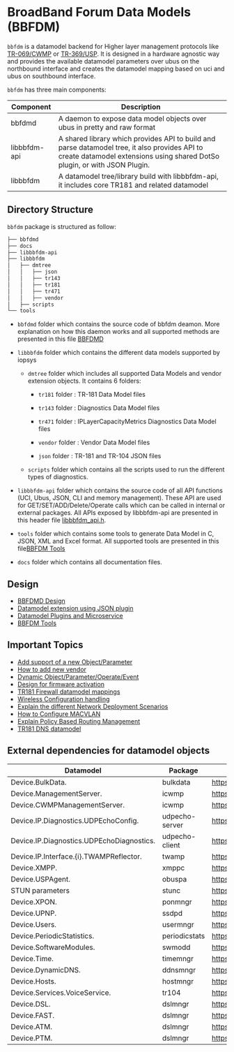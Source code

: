 # BroadBand Forum Data Models (BBFDM)

`bbfdm` is a datamodel backend for Higher layer management protocols like [TR-069/CWMP](https://cwmp-data-models.broadband-forum.org/) or [TR-369/USP](https://usp.technology/). It is designed in a hardware agnostic way and provides the available datamodel parameters over ubus on the northbound interface and creates the datamodel mapping based on uci and ubus on southbound interface.

`bbfdm` has three main components:

| Component  |                    Description                    |
| ---------- | ------------------------------------------------- |
| bbfdmd | A daemon to expose data model objects over ubus in pretty and raw format |
| libbbfdm-api | A shared library which provides API to build and parse datamodel tree, it also provides API to create datamodel extensions using shared DotSo plugin, or with JSON Plugin. |
| libbbfdm  | A datamodel tree/library build with libbbfdm-api, it includes core TR181 and related datamodel |


## Directory Structure

`bbfdm` package is structured as follow:

```bash
├── bbfdmd
├── docs
├── libbbfdm-api
├── libbbfdm
│   ├── dmtree
│   │   ├── json
│   │   ├── tr143
│   │   ├── tr181
│   │   ├── tr471
│   │   ├── vendor
│   ├── scripts
└── tools
```

- `bbfdmd` folder which contains the source code of bbfdm deamon.
More explanation on how this daemon works and all supported methods are presented in this file [BBFDMD](./docs/guide/bbfdmd.md)

- `libbbfdm` folder which contains the different data models supported by iopsys

	- `dmtree` folder which includes all supported Data Models and vendor extension objects. It contains 6 folders:

		- `tr181` folder : TR-181 Data Model files

		- `tr143` folder : Diagnostics Data Model files

		- `tr471` folder : IPLayerCapacityMetrics Diagnostics Data Model files

		- `vendor` folder : Vendor Data Model files

		- `json` folder : TR-181 and TR-104 JSON files

	- `scripts` folder which contains all the scripts used to run the different types of diagnostics.

- `libbbfdm-api` folder which contains the source code of all API functions (UCI, Ubus, JSON, CLI and memory management). These API are used for GET/SET/ADD/Delete/Operate calls which can be called in internal or external packages.
All APIs exposed by libbbfdm-api are presented in this header file [libbbfdm_api.h](./libbbfdm-api/include/libbbfdm_api.h).

- `tools` folder which contains some tools to generate Data Model in C, JSON, XML and Excel format.
All supported tools are presented in this file[BBFDM Tools](./tools/README.md)

- `docs` folder which contains all documentation files.


## Design
* [BBFDMD Design](./docs/guide/bbfdmd.md)
* [Datamodel extension using JSON plugin](./docs/guide/libbbfdm-api_json_plugin_v1.md)
* [Datamodel Plugins and Microservice](./docs/guide/libbbfdm-api_datamodel_as_microservice.md)
* [BBFDM Tools](./tools/README.md)

## Important Topics
* [Add support of a new Object/Parameter](./docs/guide/libbbfdm-api_obj_param_extension.md)
* [How to add new vendor](./docs/guide/libbbfdm-api_vendor.md)
* [Dynamic Object/Parameter/Operate/Event](./docs/guide/libbbfdm-api_dynamic_dm.md)
* [Design for firmware activation](./docs/guide/libbbfdm_DeviceInfo_FirmwareImage.md)
* [TR181 Firewall datamodel mappings](./docs/guide/libbbfdm_Firewall.md)
* [Wireless Configuration handling](./docs/guide/libbbfdm_WiFi.md)
* [Explain the different Network Deployment Scenarios](./docs/guide/network_depoyment_scenarios.md)
* [How to Configure MACVLAN](./docs/guide/libbbfdm_Ethernet_X_IOPSYS_EU_MACVLAN.md)
* [Explain Policy Based Routing Management](./docs/guide/libbbfdm_Routing.md)
* [TR181 DNS datamodel](./docs/guide/libbbfdm_DNS.md)

## External dependencies for datamodel objects

| Datamodel                                | Package        | Link                                         |
| ---------------------------------------- | -------------- | -------------------------------------------- |
| Device.BulkData.                         | bulkdata       | https://dev.iopsys.eu/bbf/bulkdata.git       |
| Device.ManagementServer.                 | icwmp          | https://dev.iopsys.eu/bbf/icwmp.git          |
| Device.CWMPManagementServer.             | icwmp          | https://dev.iopsys.eu/bbf/icwmp.git          |
| Device.IP.Diagnostics.UDPEchoConfig.     | udpecho-server | https://dev.iopsys.eu/bbf/udpecho.git        |
| Device.IP.Diagnostics.UDPEchoDiagnostics.| udpecho-client | https://dev.iopsys.eu/bbf/udpecho.git        |
| Device.IP.Interface.{i}.TWAMPReflector.  | twamp          | https://dev.iopsys.eu/bbf/twamp-light.git    |
| Device.XMPP.                             | xmppc          | https://dev.iopsys.eu/bbf/xmppc.git          |
| Device.USPAgent.                         | obuspa         | https://dev.iopsys.eu/bbf/obuspa.git         |
| STUN parameters                          | stunc          | https://dev.iopsys.eu/bbf/stunc.git          |
| Device.XPON.                             | ponmngr        | https://dev.iopsys.eu/hal/ponmngr.git        |
| Device.UPNP.                             | ssdpd          | https://github.com/miniupnp/miniupnp.git     |
| Device.Users.				               | usermngr       | https://dev.iopsys.eu/bbf/usermngr.git       |
| Device.PeriodicStatistics.		       | periodicstats  | https://dev.iopsys.eu/bbf/periodicstats.git  |
| Device.SoftwareModules.		           | swmodd         | https://dev.iopsys.eu/lcm/swmodd.git         |
| Device.Time.		                       | timemngr       | https://dev.iopsys.eu/bbf/timemngr.git       |
| Device.DynamicDNS.	                       | ddnsmngr       | https://dev.iopsys.eu/bbf/ddnsmngr.git       |
| Device.Hosts.		                       | hostmngr       | https://dev.iopsys.eu/iopsys/hostmngr.git    |
| Device.Services.VoiceService.            | tr104          | https://dev.iopsys.eu/voice/tr104.git        |
| Device.DSL.                              | dslmngr        | https://dev.iopsys.eu/hal/dslmngr.git        |
| Device.FAST.                             | dslmngr        | https://dev.iopsys.eu/hal/dslmngr.git        |
| Device.ATM.                              | dslmngr        | https://dev.iopsys.eu/hal/dslmngr.git        |
| Device.PTM.                              | dslmngr        | https://dev.iopsys.eu/hal/dslmngr.git        |
